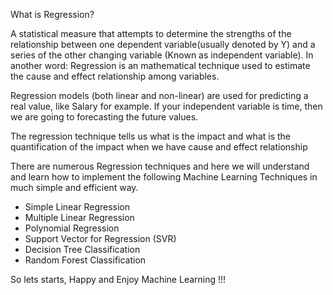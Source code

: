 What is Regression?

A statistical measure that attempts to determine the strengths of the relationship between one dependent variable(usually denoted by Y) and a series of the other changing variable (Known as independent variable). In another word: Regression is an mathematical technique used to estimate the cause and effect relationship among variables.

Regression models (both linear and non-linear) are used for predicting a real value, like Salary for example. If your independent variable is time, then we are going to forecasting the future values.

The regression technique tells us what is the impact and what is the quantification of the impact when we have cause and effect relationship

There are numerous Regression techniques and here we will understand and learn how to implement the following Machine Learning Techniques in much simple and efficient way.

- Simple Linear Regression
- Multiple Linear Regression
- Polynomial Regression
- Support Vector for Regression (SVR)
- Decision Tree Classification
- Random Forest Classification

So lets starts, Happy and Enjoy Machine Learning !!!
